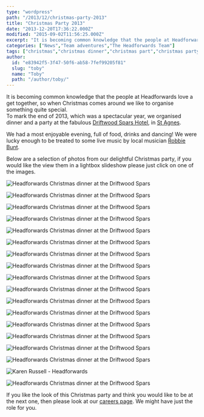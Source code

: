 ```yaml
---
type: "wordpress"
path: "/2013/12/christmas-party-2013"
title: "Christmas Party 2013"
date: "2013-12-20T17:36:22.000Z"
modified: "2015-09-02T11:56:25.000Z"
excerpt: "It is becoming common knowledge that the people at Headforwards love a get together, so when Christmas comes around we like to organise something quite special. To mark the end of 2013, which was a spectacular year, we organised dinner and a party at the fabulous Driftwood Spars Hotel, in St Agnes. We had a …"
categories: ["News","Team adventures","The Headforwards Team"]
tags: ["christmas","christmas dinner","christmas part","christmas party","driftwood","driftwood spars","driftwood spars hotel","driftwood st agnes","headforwards at the driftwood spars hotel","headforwards christmas","headforwards christmas 2013","headforwards christmas dinner","headforwards christmas party","headforwards christmas party 2013"]
author:
  id: "e83942f5-3f47-50f6-ab58-7fef99205f81"
  slug: "toby"
  name: "Toby"
  path: "/author/toby/"
---
```

It is becoming common knowledge that the people at Headforwards love a get together, so when Christmas comes around we like to organise something quite special.  
To mark the end of 2013, which was a spectacular year, we organised dinner and a party at the fabulous [Driftwood Spars Hotel](https://www.driftwoodspars.co.uk/), in [St Agnes](http://www.st-agnes.com/).

We had a most enjoyable evening, full of food, drinks and dancing! We were lucky enough to be treated to some live music by local musician [Robbie Bunt](https://www.facebook.com/robert.bunt.14/about).

Below are a selection of photos from our delightful Christmas party, if you would like the view them in a lightbox slideshow please just click on one of the images.


<section class="gallery">


![Headforwards Christmas dinner at the Driftwood Spars ](/wp-content/uploads/2014/01/dinner5.jpg)

![Headforwards Christmas dinner at the Driftwood Spars ](/wp-content/uploads/2014/01/Dinner1.jpg)

![Headforwards Christmas dinner at the Driftwood Spars ](/wp-content/uploads/2014/01/dinner17.jpg)

![Headforwards Christmas dinner at the Driftwood Spars ](/wp-content/uploads/2014/01/dinner14.jpg)

![Headforwards Christmas dinner at the Driftwood Spars ](/wp-content/uploads/2014/01/dinner20.jpg)

![Headforwards Christmas dinner at the Driftwood Spars ](/wp-content/uploads/2014/01/dinner10.jpg)

![Headforwards Christmas dinner at the Driftwood Spars ](/wp-content/uploads/2014/01/dinner8.jpg)

![Headforwards Christmas dinner at the Driftwood Spars ](/wp-content/uploads/2013/12/dinner21.jpg)

![Headforwards Christmas dinner at the Driftwood Spars ](/wp-content/uploads/2013/12/dscf8770.jpeg)

![Headforwards Christmas dinner at the Driftwood Spars ](/wp-content/uploads/2013/12/dscf8831.jpeg)

![Headforwards Christmas dinner at the Driftwood Spars ](/wp-content/uploads/2013/12/dinner366.jpg)

![Headforwards Christmas dinner at the Driftwood Spars ](/wp-content/uploads/2013/12/dinner7.jpg)

![Headforwards Christmas dinner at the Driftwood Spars ](/wp-content/uploads/2014/01/dinner4.jpg)

![Headforwards Christmas dinner at the Driftwood Spars ](/wp-content/uploads/2014/01/dinner12.jpg)

![Headforwards Christmas dinner at the Driftwood Spars ](/wp-content/uploads/2014/01/dinner2.jpg)

![Headforwards Christmas dinner at the Driftwood Spars ](/wp-content/uploads/2014/01/dinner16.jpg)

![Karen Russell - Headforwards](/wp-content/uploads/2014/01/dinner15.jpg)

![Headforwards Christmas dinner at the Driftwood Spars](/wp-content/uploads/2014/01/1526672_10152129596798200_2034344827_n.jpg)

</section>



If you like the look of this Christmas party and think you would like to be at the next one, then please look at our [careers page](http://www.headforwards.com/careers/). We might have just the role for you.